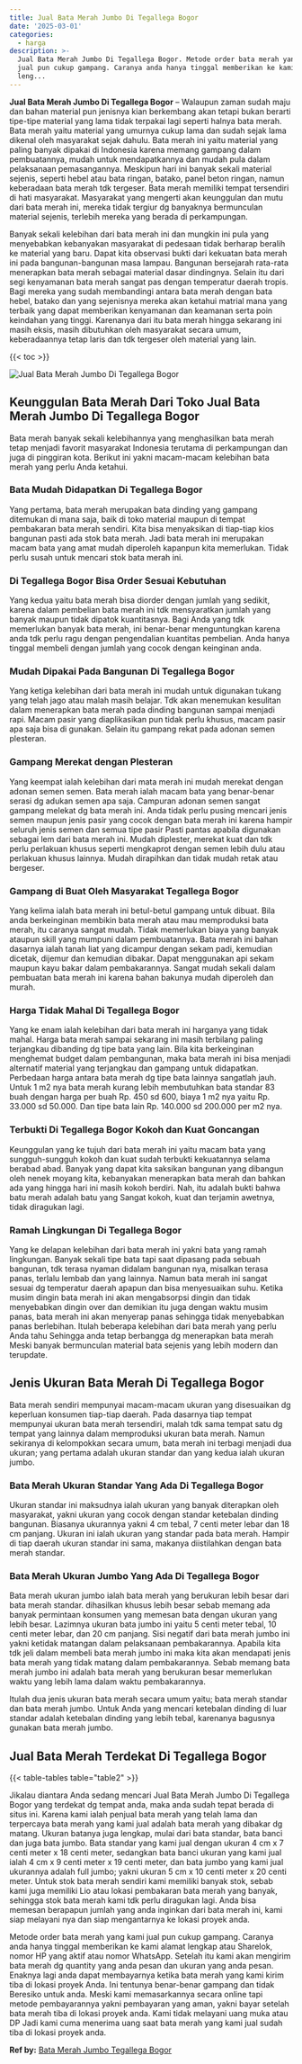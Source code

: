 ```yaml
---
title: Jual Bata Merah Jumbo Di Tegallega Bogor
date: '2025-03-01'
categories:
  - harga
description: >-
  Jual Bata Merah Jumbo Di Tegallega Bogor. Metode order bata merah yang kami
  jual pun cukup gampang. Caranya anda hanya tinggal memberikan ke kami alamat
  leng...
---
```


**Jual Bata Merah Jumbo Di Tegallega Bogor** – Walaupun zaman sudah maju dan bahan material pun jenisnya kian berkembang akan tetapi bukan berarti tipe-tipe material yang lama tidak terpakai lagi seperti halnya bata merah. Bata merah yaitu material yang umurnya cukup lama dan sudah sejak lama dikenal oleh masyarakat sejak dahulu. Bata merah ini yaitu material yang paling banyak dipakai di Indonesia karena memang gampang dalam pembuatannya, mudah untuk mendapatkannya dan mudah pula dalam pelaksanaan pemasangannya. Meskipun hari ini banyak sekali material sejenis, seperti hebel atau bata ringan, batako, panel beton ringan, namun keberadaan bata merah tdk tergeser. Bata merah memiliki tempat tersendiri di hati masyarakat. Masyarakat yang mengerti akan keunggulan dan mutu dari bata merah ini, mereka tidak tergiur dg banyaknya bermunculan material sejenis, terlebih mereka yang berada di perkampungan.

Banyak sekali kelebihan dari bata merah ini dan mungkin ini pula yang menyebabkan kebanyakan masyarakat di pedesaan tidak berharap beralih ke material yang baru. Dapat kita observasi bukti dari kekuatan bata merah ini pada bangunan-bangunan masa lampau. Bangunan bersejarah rata-rata menerapkan bata merah sebagai material dasar dindingnya. Selain itu dari segi kenyamanan bata merah sangat pas dengan temperatur daerah tropis. Bagi mereka yang sudah membandingi antara bata merah dengan bata hebel, batako dan yang sejenisnya mereka akan ketahui matrial mana yang terbaik yang dapat memberikan kenyamanan dan keamanan serta poin keindahan yang tinggi. Karenanya dari itu bata merah hingga sekarang ini masih eksis, masih dibutuhkan oleh masyarakat secara umum, keberadaannya tetap laris dan tdk tergeser oleh material yang lain.

{{< toc >}}

![Jual Bata Merah Jumbo Di Tegallega Bogor](/images/jual-bata-merah-32.png)

## Keunggulan Bata Merah Dari Toko Jual Bata Merah Jumbo Di Tegallega Bogor

Bata merah banyak sekali kelebihannya yang menghasilkan bata merah tetap menjadi favorit masyarakat Indonesia terutama di perkampungan dan juga di pinggiran kota. Berikut ini yakni macam-macam kelebihan bata merah yang perlu Anda ketahui.

### Bata Mudah Didapatkan Di Tegallega Bogor

Yang pertama, bata merah merupakan bata dinding yang gampang ditemukan di mana saja, baik di toko material maupun di tempat pembakaran bata merah sendiri. Kita bisa menyaksikan di tiap-tiap kios bangunan pasti ada stok bata merah. Jadi bata merah ini merupakan macam bata yang amat mudah diperoleh kapanpun kita memerlukan. Tidak perlu susah untuk mencari stok bata merah ini.

### Di Tegallega Bogor Bisa Order Sesuai Kebutuhan

Yang kedua yaitu bata merah bisa diorder dengan jumlah yang sedikit, karena dalam pembelian bata merah ini tdk mensyaratkan jumlah yang banyak maupun tidak dipatok kuantitasnya. Bagi Anda yang tdk memerlukan banyak bata merah, ini benar-benar menguntungkan karena anda tdk perlu ragu dengan pengendalian kuantitas pembelian. Anda hanya tinggal membeli dengan jumlah yang cocok dengan keinginan anda.

### Mudah Dipakai Pada Bangunan Di Tegallega Bogor

Yang ketiga kelebihan dari bata merah ini mudah untuk digunakan tukang yang telah jago atau malah masih belajar. Tdk akan menemukan kesulitan dalam menerapkan bata merah pada dinding bangunan sampai menjadi rapi. Macam pasir yang diaplikasikan pun tidak perlu khusus, macam pasir apa saja bisa di gunakan. Selain itu gampang rekat pada adonan semen plesteran.

### Gampang Merekat dengan Plesteran

Yang keempat ialah kelebihan dari mata merah ini mudah merekat dengan adonan semen semen. Bata merah ialah macam bata yang benar-benar serasi dg adukan semen apa saja. Campuran adonan semen sangat gampang melekat dg bata merah ini. Anda tidak perlu pusing mencari jenis semen maupun jenis pasir yang cocok dengan bata merah ini karena hampir seluruh jenis semen dan semua tipe pasir Pasti pantas apabila digunakan sebagai lem dari bata merah ini. Mudah diplester, merekat kuat dan tdk perlu perlakuan khusus seperti mengkaprot dengan semen lebih dulu atau perlakuan khusus lainnya. Mudah dirapihkan dan tidak mudah retak atau bergeser.

### Gampang di Buat Oleh Masyarakat Tegallega Bogor

Yang kelima ialah bata merah ini betul-betul gampang untuk dibuat. Bila anda berkeinginan membikin bata merah atau mau memproduksi bata merah, itu caranya sangat mudah. Tidak memerlukan biaya yang banyak ataupun skill yang mumpuni dalam pembuatannya. Bata merah ini bahan dasarnya ialah tanah liat yang dicampur dengan sekam padi, kemudian dicetak, dijemur dan kemudian dibakar. Dapat menggunakan api sekam maupun kayu bakar dalam pembakarannya. Sangat mudah sekali dalam pembuatan bata merah ini karena bahan bakunya mudah diperoleh dan murah.

### Harga Tidak Mahal Di Tegallega Bogor

Yang ke enam ialah kelebihan dari bata merah ini harganya yang tidak mahal. Harga bata merah sampai sekarang ini masih terbilang paling terjangkau dibanding dg tipe bata yang lain. Bila kita berkeinginan menghemat budget dalam pembangunan, maka bata merah ini bisa menjadi alternatif material yang terjangkau dan gampang untuk didapatkan. Perbedaan harga antara bata merah dg tipe bata lainnya sangatlah jauh. Untuk 1 m2 nya bata merah kurang lebih membutuhkan bata standar 83 buah dengan harga per buah Rp. 450 sd 600, biaya 1 m2 nya yaitu Rp. 33.000 sd 50.000. Dan tipe bata lain Rp. 140.000 sd 200.000 per m2 nya.

### Terbukti Di Tegallega Bogor Kokoh dan Kuat Goncangan

Keunggulan yang ke tujuh dari bata merah ini yaitu macam bata yang sungguh-sungguh kokoh dan kuat sudah terbukti kekuatannya selama berabad abad. Banyak yang dapat kita saksikan bangunan yang dibangun oleh nenek moyang kita, kebanyakan menerapkan bata merah dan bahkan ada yang hingga hari ini masih kokoh berdiri. Nah, itu adalah bukti bahwa batu merah adalah batu yang Sangat kokoh, kuat dan terjamin awetnya, tidak diragukan lagi.

### Ramah Lingkungan Di Tegallega Bogor

Yang ke delapan kelebihan dari bata merah ini yakni bata yang ramah lingkungan. Banyak sekali tipe bata tapi saat dipasang pada sebuah bangunan, tdk terasa nyaman didalam bangunan nya, misalkan terasa panas, terlalu lembab dan yang lainnya. Namun bata merah ini sangat sesuai dg temperatur daerah apapun dan bisa menyesuaikan suhu. Ketika musim dingin bata merah ini akan mengabsorpsi dingin dan tidak menyebabkan dingin over dan demikian itu juga dengan waktu musim panas, bata merah ini akan menyerap panas sehingga tidak menyebabkan panas berlebihan. Itulah beberapa kelebihan dari bata merah yang perlu Anda tahu Sehingga anda tetap berbangga dg menerapkan bata merah Meski banyak bermunculan material bata sejenis yang lebih modern dan terupdate.

## Jenis Ukuran Bata Merah Di Tegallega Bogor

Bata merah sendiri mempunyai macam-macam ukuran yang disesuaikan dg keperluan konsumen tiap-tiap daerah. Pada dasarnya tiap tempat mempunyai ukuran bata merah tersendiri, malah tdk sama tempat satu dg tempat yang lainnya dalam memproduksi ukuran bata merah. Namun sekiranya di kelompokkan secara umum, bata merah ini terbagi menjadi dua ukuran; yang pertama adalah ukuran standar dan yang kedua ialah ukuran jumbo.

### Bata Merah Ukuran Standar Yang Ada Di Tegallega Bogor

Ukuran standar ini maksudnya ialah ukuran yang banyak diterapkan oleh masyarakat, yakni ukuran yang cocok dengan standar ketebalan dinding bangunan. Biasanya ukurannya yakni 4 cm tebal, 7 centi meter lebar dan 18 cm panjang. Ukuran ini ialah ukuran yang standar pada bata merah. Hampir di tiap daerah ukuran standar ini sama, makanya diistilahkan dengan bata merah standar.

### Bata Merah Ukuran Jumbo Yang Ada Di Tegallega Bogor

Bata merah ukuran jumbo ialah bata merah yang berukuran lebih besar dari bata merah standar. dihasilkan khusus lebih besar sebab memang ada banyak permintaan konsumen yang memesan bata dengan ukuran yang lebih besar. Lazimnya ukuran bata jumbo ini yaitu 5 centi meter tebal, 10 centi meter lebar, dan 20 cm panjang. Sisi negatif dari bata merah jumbo ini yakni ketidak matangan dalam pelaksanaan pembakarannya. Apabila kita tdk jeli dalam membeli bata merah jumbo ini maka kita akan mendapati jenis bata merah yang tidak matang dalam pembakarannya. Sebab memang bata merah jumbo ini adalah bata merah yang berukuran besar memerlukan waktu yang lebih lama dalam waktu pembakarannya.

Itulah dua jenis ukuran bata merah secara umum yaitu; bata merah standar dan bata merah jumbo. Untuk Anda yang mencari ketebalan dinding di luar standar adalah ketebalan dinding yang lebih tebal, karenanya bagusnya gunakan bata merah jumbo.

## Jual Bata Merah Terdekat Di Tegallega Bogor

{{< table-tables table="table2" >}}

Jikalau diantara Anda sedang mencari Jual Bata Merah Jumbo Di Tegallega Bogor yang terdekat dg tempat anda, maka anda sudah tepat berada di situs ini. Karena kami ialah penjual bata merah yang telah lama dan terpercaya bata merah yang kami jual adalah bata merah yang dibakar dg matang. Ukuran batanya juga lengkap, mulai dari bata standar, bata banci dan juga bata jumbo. Bata standar yang kami jual dengan ukuran 4 cm x 7 centi meter x 18 centi meter, sedangkan bata banci ukuran yang kami jual ialah 4 cm x 9 centi meter x 19 centi meter, dan bata jumbo yang kami jual ukurannya adalah full jumbo; yakni ukuran 5 cm x 10 centi meter x 20 centi meter. Untuk stok bata merah sendiri kami memiliki banyak stok, sebab kami juga memiliki Lio atau lokasi pembakaran bata merah yang banyak, sehingga stok bata merah kami tdk perlu diragukan lagi. Anda bisa memesan berapapun jumlah yang anda inginkan dari bata merah ini, kami siap melayani nya dan siap mengantarnya ke lokasi proyek anda.

Metode order bata merah yang kami jual pun cukup gampang. Caranya anda hanya tinggal memberikan ke kami alamat lengkap atau Sharelok, nomor HP yang aktif atau nomor WhatsApp. Setelah itu kami akan mengirim bata merah dg quantity yang anda pesan dan ukuran yang anda pesan. Enaknya lagi anda dapat membayarnya ketika bata merah yang kami kirim tiba di lokasi proyek Anda. Ini tentunya benar-benar gampang dan tidak Beresiko untuk anda. Meski kami memasarkannya secara online tapi metode pembayarannya yakni pembayaran yang aman, yakni bayar setelah bata merah tiba di lokasi proyek anda. Kami tidak melayani uang muka atau DP Jadi kami cuma menerima uang saat bata merah yang kami jual sudah tiba di lokasi proyek anda.

**Ref by:** [Bata Merah Jumbo Tegallega Bogor](https://id.wikipedia.org/wiki/Bata)
